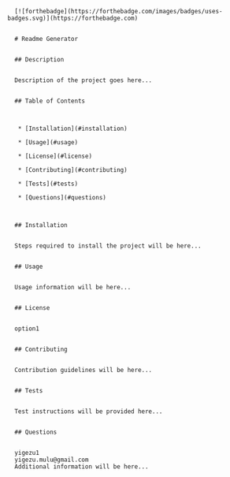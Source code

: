 
      [![forthebadge](https://forthebadge.com/images/badges/uses-badges.svg)](https://forthebadge.com)


      # Readme Generator


      ## Description

  
      Description of the project goes here...


      ## Table of Contents

  
      
       * [Installation](#installation)
       
       * [Usage](#usage)
       
       * [License](#license)
       
       * [Contributing](#contributing)
       
       * [Tests](#tests)
       
       * [Questions](#questions)
       


      ## Installation

  
      Steps required to install the project will be here...


      ## Usage

  
      Usage information will be here...


      ## License

  
      option1


      ## Contributing

  
      Contribution guidelines will be here...


      ## Tests

  
      Test instructions will be provided here...

      
      ## Questions

  
      yigezu1
      yigezu.mulu@gmail.com
      Additional information will be here...
      